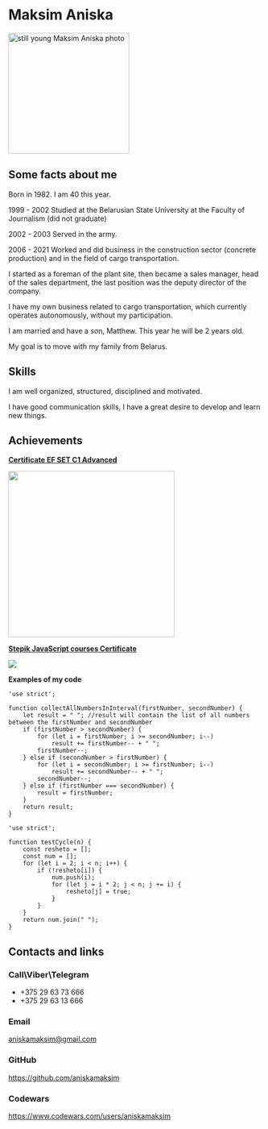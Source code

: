 # Maksim Aniska
<img src = "https://avatars.githubusercontent.com/u/106627293?v=4" width = "240" height = "240" alt = "still young Maksim Aniska photo" />

## Some facts about me
Born in 1982. I am 40 this year.

1999 - 2002 Studied at the Belarusian State University at the Faculty of Journalism (did not graduate)

2002 - 2003 Served in the army.

2006 - 2021 Worked and did business in the construction sector (concrete production) and in the field of cargo transportation.

I started as a foreman of the plant site, then became a sales manager, head of the sales department, the last position was the deputy director of the company.

I have my own business related to cargo transportation, which currently operates autonomously, without my participation.

I am married and have a son, Matthew. This year he will be 2 years old.

My goal is to move with my family from Belarus.

## Skills

I am well organized, structured, disciplined and motivated. 

I have good communication skills, I have a great desire to develop and learn new things.


## Achievements


<a href = "https://www.efset.org/cert/reYjvv">**Certificate EF SET C1 Advanced**</a>


<img src = "https://ibeton.by/wp-content/uploads/EFSET_MaksimAniska.png" href = "https://www.efset.org/cert/reYjvv" width = "330" height = "330" float = "left"></img>


<a href = "https://stepik.org/certificate/756e53216330284945e45bdf3ec116229277adf0.pdf">**Stepik JavaScript courses Certificate**</a>


<img src = "https://stepik.org/certificate/756e53216330284945e45bdf3ec116229277adf0.png?resolution=small" float = "left"></img>


**Examples of my code**
```
'use strict';

function collectAllNumbersInInterval(firstNumber, secondNumber) {
    let result = " "; //result will contain the list of all numbers between the firstNumber and secondNumber
    if (firstNumber > secondNumber) {
        for (let i = firstNumber; i >= secondNumber; i--)
            result += firstNumber-- + " ";
        firstNumber--;
    } else if (secondNumber > firstNumber) {
        for (let i = secondNumber; i >= firstNumber; i--)
            result += secondNumber-- + " ";
        secondNumber--;
    } else if (firstNumber === secondNumber) {
        result = firstNumber;
    }
    return result;
}
```

```
'use strict';

function testCycle(n) {
    const resheto = [];
    const num = [];
    for (let i = 2; i < n; i++) {
        if (!resheto[i]) {
            num.push(i);
            for (let j = i * 2; j < n; j += i) {
                resheto[j] = true;
            }
        }
    }
    return num.join(" ");
}
```

## Contacts and links
### Call\Viber\Telegram
* +375 29 63 73 666
* +375 29 63 13 666
### Email
aniskamaksim@gmail.com
### GitHub
https://github.com/aniskamaksim
### Codewars
https://www.codewars.com/users/aniskamaksim